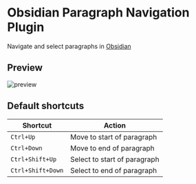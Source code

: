 # Obsidian Paragraph Navigation Plugin

Navigate and select paragraphs in [Obsidian](https://obsidian.md/)

## Preview

![preview](https://github.com/user-attachments/assets/1cad916b-5922-4de3-a257-cad739eff4a0)

## Default shortcuts

| Shortcut          | Action                       |
| ----------------- | ---------------------------- |
| `Ctrl+Up`         | Move to start of paragraph   |
| `Ctrl+Down`       | Move to end of paragraph     |
| `Ctrl+Shift+Up`   | Select to start of paragraph |
| `Ctrl+Shift+Down` | Select to end of paragraph   |
